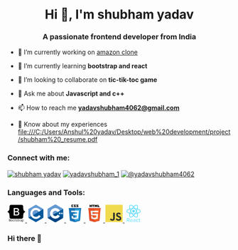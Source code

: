 <h1 align="center">Hi 👋, I'm shubham yadav</h1>
<h3 align="center">A passionate frontend developer from India</h3>

- 🔭 I’m currently working on [amazon clone](file:///C:/Users/Anshul%20yadav/Desktop/web%20development/project/project.html)

- 🌱 I’m currently learning **bootstrap and react**

- 👯 I’m looking to collaborate on **tic-tik-toc game**

- 💬 Ask me about **Javascript and c++**

- 📫 How to reach me **yadavshubham4062@gmail.com**

- 📄 Know about my experiences [file:///C:/Users/Anshul%20yadav/Desktop/web%20development/project/shubham%20_resume.pdf](file:///C:/Users/Anshul%20yadav/Desktop/web%20development/project/shubham%20_resume.pdf)

<h3 align="left">Connect with me:</h3>
<p align="left">
<a href="https://linkedin.com/in/shubham yadav" target="blank"><img align="center" src="https://raw.githubusercontent.com/rahuldkjain/github-profile-readme-generator/master/src/images/icons/Social/linked-in-alt.svg" alt="shubham yadav" height="30" width="40" /></a>
<a href="https://instagram.com/yadavshubham_1" target="blank"><img align="center" src="https://raw.githubusercontent.com/rahuldkjain/github-profile-readme-generator/master/src/images/icons/Social/instagram.svg" alt="yadavshubham_1" height="30" width="40" /></a>
<a href="https://www.hackerrank.com/@yadavshubham4062" target="blank"><img align="center" src="https://raw.githubusercontent.com/rahuldkjain/github-profile-readme-generator/master/src/images/icons/Social/hackerrank.svg" alt="@yadavshubham4062" height="30" width="40" /></a>
</p>

<h3 align="left">Languages and Tools:</h3>
<p align="left"> <a href="https://getbootstrap.com" target="_blank" rel="noreferrer"> <img src="https://raw.githubusercontent.com/devicons/devicon/master/icons/bootstrap/bootstrap-plain-wordmark.svg" alt="bootstrap" width="40" height="40"/> </a> <a href="https://www.cprogramming.com/" target="_blank" rel="noreferrer"> <img src="https://raw.githubusercontent.com/devicons/devicon/master/icons/c/c-original.svg" alt="c" width="40" height="40"/> </a> <a href="https://www.w3schools.com/cpp/" target="_blank" rel="noreferrer"> <img src="https://raw.githubusercontent.com/devicons/devicon/master/icons/cplusplus/cplusplus-original.svg" alt="cplusplus" width="40" height="40"/> </a> <a href="https://www.w3schools.com/css/" target="_blank" rel="noreferrer"> <img src="https://raw.githubusercontent.com/devicons/devicon/master/icons/css3/css3-original-wordmark.svg" alt="css3" width="40" height="40"/> </a> <a href="https://www.w3.org/html/" target="_blank" rel="noreferrer"> <img src="https://raw.githubusercontent.com/devicons/devicon/master/icons/html5/html5-original-wordmark.svg" alt="html5" width="40" height="40"/> </a> <a href="https://developer.mozilla.org/en-US/docs/Web/JavaScript" target="_blank" rel="noreferrer"> <img src="https://raw.githubusercontent.com/devicons/devicon/master/icons/javascript/javascript-original.svg" alt="javascript" width="40" height="40"/> </a> <a href="https://reactjs.org/" target="_blank" rel="noreferrer"> <img src="https://raw.githubusercontent.com/devicons/devicon/master/icons/react/react-original-wordmark.svg" alt="react" width="40" height="40"/> </a> </p>

### Hi there 👋

<!--
**yadavshubham01/yadavshubham01** is a ✨ _special_ ✨ repository because its `README.md` (this file) appears on your GitHub profile.

Here are some ideas to get you started:

- 🔭 I’m currently working on ...
- 🌱 I’m currently learning ...
- 👯 I’m looking to collaborate on ...
- 🤔 I’m looking for help with ...
- 💬 Ask me about ...
- 📫 How to reach me: ...
- 😄 Pronouns: ...
- ⚡ Fun fact: ...
-->
